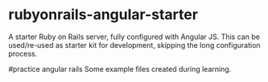 # rubyonrails-angular-starter
A starter Ruby on Rails server, fully configured with Angular JS. This can be used/re-used as starter kit for development, skipping the long configuration process.

#practice angular rails
Some example files created during learning.
